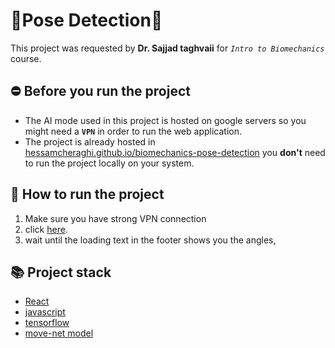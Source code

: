 # 💪Pose Detection💪

This project was requested by **Dr. Sajjad taghvaii** for *`Intro to Biomechanics`* course.

## ⛔ Before you run the project

- The AI mode used in this project is hosted on google servers so you might need a **`VPN`** in order to run the web application.
- The project is already hosted in [hessamcheraghi.github.io/biomechanics-pose-detection](https://hessamcheraghi.github.io/biomechanics-pose-detection/) you **don't** need to run the project locally on your system.

## 🤔 How to run the project

1. Make sure you have strong VPN connection
2. click [here](https://hessamcheraghi.github.io/biomechanics-pose-detection/).
3. wait until the loading text in the footer shows you the angles,

## 📚 Project stack

- [React](https://www.google.com/search?q=react)
- [javascript](https://www.google.com/search?q=javascript)
- [tensorflow](https://www.google.com/search?q=tensorflow)
- [move-net model](https://github.com/tensorflow/tfjs-models/tree/master/pose-detection/src/movenet)
